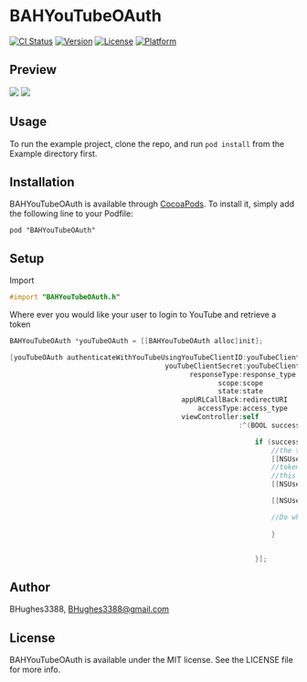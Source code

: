 # BAHYouTubeOAuth

[![CI Status](http://img.shields.io/travis/BHughes3388/BAHYouTubeOAuth.svg?style=flat)](https://travis-ci.org/BHughes3388/BAHYouTubeOAuth)
[![Version](https://img.shields.io/cocoapods/v/BAHYouTubeOAuth.svg?style=flat)](http://cocoadocs.org/docsets/BAHYouTubeOAuth)
[![License](https://img.shields.io/cocoapods/l/BAHYouTubeOAuth.svg?style=flat)](http://cocoadocs.org/docsets/BAHYouTubeOAuth)
[![Platform](https://img.shields.io/cocoapods/p/BAHYouTubeOAuth.svg?style=flat)](http://cocoadocs.org/docsets/BAHYouTubeOAuth)

## Preview

![](http://img.photobucket.com/albums/v235/rx7anator/342fcd25-dcb1-4c74-80a4-1665d0e97d68_zpsqxklg9jn.png) ![](http://img.photobucket.com/albums/v235/rx7anator/YouTubeOAuth_zpsjntsroya.gif)

## Usage

To run the example project, clone the repo, and run `pod install` from the Example directory first.

## Installation

BAHYouTubeOAuth is available through [CocoaPods](http://cocoapods.org). To install
it, simply add the following line to your Podfile:

    pod "BAHYouTubeOAuth"

## Setup

Import
```Objective-C
#import "BAHYouTubeOAuth.h"
```

Where ever you would like your user to login to YouTube and retrieve a token 
```Objective-C
BAHYouTubeOAuth *youTubeOAuth = [[BAHYouTubeOAuth alloc]init];

[youTubeOAuth authenticateWithYouTubeUsingYouTubeClientID:youTubeClientID
                                      youTubeClientSecret:youTubeClientSecret
                                            responseType:response_type
                                                   scope:scope
                                                   state:state
                                          appURLCallBack:redirectURI
                                              accessType:access_type
                                          viewController:self
                                                        :^(BOOL success, NSString *youTubeToken, NSString *youTubeRefreshToken) {

                                                            if (success) {
                                                                //the token you will use to request right now
                                                                [[NSUserDefaults standardUserDefaults] setObject:youTubeToken forKey:@"youtube_token"];
                                                                //token you can use to request a new token on your behalf for requestion later
                                                                //this only shows when you ask for "offline access"
                                                                [[NSUserDefaults standardUserDefaults] setObject:youTubeRefreshToken forKey:@"youtube_refresh"];

                                                                [[NSUserDefaults standardUserDefaults] synchronize];

                                                                //Do whatever you need with the token
                                                                
                                                                }


                                                            }];
```

## Author

BHughes3388, BHughes3388@gmail.com

## License

BAHYouTubeOAuth is available under the MIT license. See the LICENSE file for more info.

